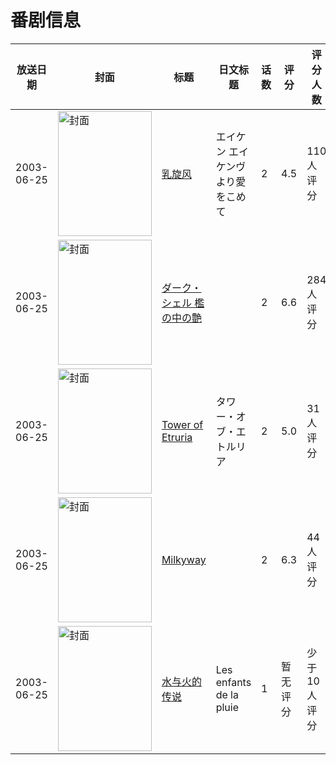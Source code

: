 # 番剧信息

|放送日期|封面|标题|日文标题|话数|评分|评分人数|
|---|---|---|---|---|---|---|
|2003-06-25|<img src="//lain.bgm.tv/pic/cover/c/26/6e/22584_H8nCc.jpg" alt="封面" style="width:150px;height:200px;object-fit:cover;">|[乳旋风](https://bangumi.tv/subject/22584)|エイケン エイケンヴより愛をこめて|2|4.5|110人评分|
|2003-06-25|<img src="/img/no_icon_subject.png" alt="封面" style="width:150px;height:200px;object-fit:cover;">|[ダーク・シェル 檻の中の艶](https://bangumi.tv/subject/69187)||2|6.6|284人评分|
|2003-06-25|<img src="/img/no_icon_subject.png" alt="封面" style="width:150px;height:200px;object-fit:cover;">|[Tower of Etruria](https://bangumi.tv/subject/70258)|タワー・オブ・エトルリア|2|5.0|31人评分|
|2003-06-25|<img src="/img/no_icon_subject.png" alt="封面" style="width:150px;height:200px;object-fit:cover;">|[Milkyway](https://bangumi.tv/subject/81821)||2|6.3|44人评分|
|2003-06-25|<img src="//lain.bgm.tv/pic/cover/c/61/a3/211221_ClKDP.jpg" alt="封面" style="width:150px;height:200px;object-fit:cover;">|[水与火的传说](https://bangumi.tv/subject/211221)|Les enfants de la pluie|1|暂无评分|少于10人评分|
